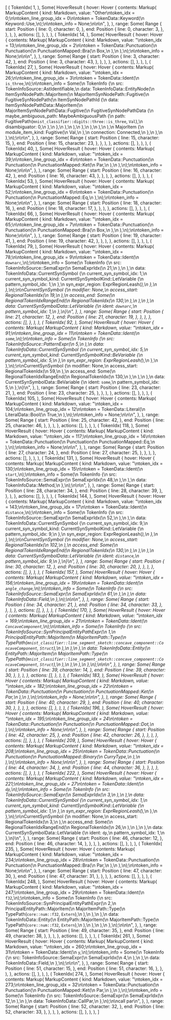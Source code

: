 [
    (
        TokenIdx(
            1,
        ),
        Some(
            HoverResult {
                hover: Hover {
                    contents: Markup(
                        MarkupContent {
                            kind: Markdown,
                            value: "Other\ntoken_idx = 0;\n\ntoken_line_group_idx = 0\n\ntoken = TokenData::Keyword(\n    Keyword::Use,\n);\n\ntoken_info = None;\n\n\n",
                        },
                    ),
                    range: Some(
                        Range {
                            start: Position {
                                line: 0,
                                character: 0,
                            },
                            end: Position {
                                line: 0,
                                character: 3,
                            },
                        },
                    ),
                },
                actions: [],
            },
        ),
    ),
    (
        TokenIdx(
            14,
        ),
        Some(
            HoverResult {
                hover: Hover {
                    contents: Markup(
                        MarkupContent {
                            kind: Markdown,
                            value: "\ntoken_idx = 13;\n\ntoken_line_group_idx = 2\n\ntoken = TokenData::Punctuation(\n    Punctuation(\n        PunctuationMapped::Bra(\n            Box,\n        ),\n    ),\n);\n\ntoken_info = None;\n\n\n",
                        },
                    ),
                    range: Some(
                        Range {
                            start: Position {
                                line: 3,
                                character: 42,
                            },
                            end: Position {
                                line: 3,
                                character: 43,
                            },
                        },
                    ),
                },
                actions: [],
            },
        ),
    ),
    (
        TokenIdx(
            27,
        ),
        Some(
            HoverResult {
                hover: Hover {
                    contents: Markup(
                        MarkupContent {
                            kind: Markdown,
                            value: "\ntoken_idx = 26;\n\ntoken_line_group_idx = 3\n\ntoken = TokenData::Ident(\n    `is_three`,\n);\n\ntoken_info = Some(\n    TokenInfo {\n        src: TokenInfoSource::AstIdentifiable,\n        data: TokenInfoData::EntityNode(\n            ItemSynNodePath::MajorItem(\n                MajorItemSynNodePath::Fugitive(\n                    FugitiveSynNodePath(\n                        ItemSynNodePathId {\n                            data: ItemSynNodePathData::MajorItem(\n                                MajorItemSynNodePathData::Fugitive(\n                                    FugitiveSynNodePathData {\n                                        maybe_ambiguous_path: MaybeAmbiguousPath {\n                                            path: FugitivePath(`mnist_classifier::digits::three::is_three`, `Val`),\n                                            disambiguator: 0,\n                                        },\n                                    },\n                                ),\n                            ),\n                        },\n                    ),\n                ),\n            ),\n            MajorItem {\n                module_item_kind: Fugitive(\n                    Val,\n                ),\n                connection: Connected,\n            },\n        ),\n    },\n);\n\n\n",
                        },
                    ),
                    range: Some(
                        Range {
                            start: Position {
                                line: 15,
                                character: 15,
                            },
                            end: Position {
                                line: 15,
                                character: 23,
                            },
                        },
                    ),
                },
                actions: [],
            },
        ),
    ),
    (
        TokenIdx(
            40,
        ),
        Some(
            HoverResult {
                hover: Hover {
                    contents: Markup(
                        MarkupContent {
                            kind: Markdown,
                            value: "\ntoken_idx = 39;\n\ntoken_line_group_idx = 4\n\ntoken = TokenData::Punctuation(\n    Punctuation(\n        PunctuationMapped::Ket(\n            Par,\n        ),\n    ),\n);\n\ntoken_info = None;\n\n\n",
                        },
                    ),
                    range: Some(
                        Range {
                            start: Position {
                                line: 16,
                                character: 42,
                            },
                            end: Position {
                                line: 16,
                                character: 43,
                            },
                        },
                    ),
                },
                actions: [],
            },
        ),
    ),
    (
        TokenIdx(
            53,
        ),
        Some(
            HoverResult {
                hover: Hover {
                    contents: Markup(
                        MarkupContent {
                            kind: Markdown,
                            value: "\ntoken_idx = 52;\n\ntoken_line_group_idx = 6\n\ntoken = TokenData::Punctuation(\n    Punctuation(\n        PunctuationMapped::Eq,\n    ),\n);\n\ntoken_info = None;\n\n\n",
                        },
                    ),
                    range: Some(
                        Range {
                            start: Position {
                                line: 18,
                                character: 16,
                            },
                            end: Position {
                                line: 18,
                                character: 17,
                            },
                        },
                    ),
                },
                actions: [],
            },
        ),
    ),
    (
        TokenIdx(
            66,
        ),
        Some(
            HoverResult {
                hover: Hover {
                    contents: Markup(
                        MarkupContent {
                            kind: Markdown,
                            value: "\ntoken_idx = 65;\n\ntoken_line_group_idx = 7\n\ntoken = TokenData::Punctuation(\n    Punctuation(\n        PunctuationMapped::Bra(\n            Box,\n        ),\n    ),\n);\n\ntoken_info = None;\n\n\n",
                        },
                    ),
                    range: Some(
                        Range {
                            start: Position {
                                line: 19,
                                character: 41,
                            },
                            end: Position {
                                line: 19,
                                character: 42,
                            },
                        },
                    ),
                },
                actions: [],
            },
        ),
    ),
    (
        TokenIdx(
            79,
        ),
        Some(
            HoverResult {
                hover: Hover {
                    contents: Markup(
                        MarkupContent {
                            kind: Markdown,
                            value: "\ntoken_idx = 78;\n\ntoken_line_group_idx = 9\n\ntoken = TokenData::Ident(\n    `downarc`,\n);\n\ntoken_info = Some(\n    TokenInfo {\n        src: TokenInfoSource::SemaExpr(\n            SemaExprIdx(\n                21,\n            ),\n        ),\n        data: TokenInfoData::CurrentSynSymbol {\n            current_syn_symbol_idx: 1,\n            current_syn_symbol_kind: CurrentSynSymbolKind::LetVariable {\n                pattern_symbol_idx: 1,\n            },\n            syn_expr_region: ExprRegionLeash(_),\n        },\n    },\n);\n\nCurrentSynSymbol {\n    modifier: None,\n    access_start: RegionalTokenIdx(\n        19,\n    ),\n    access_end: Some(\n        RegionalTokenIdxRangeEnd(\n            RegionalTokenIdx(\n                130,\n            ),\n        ),\n    ),\n    data: CurrentSynSymbolData::LetVariable {\n        ident: `downarc`,\n        pattern_symbol_idx: 1,\n    },\n}\n",
                        },
                    ),
                    range: Some(
                        Range {
                            start: Position {
                                line: 21,
                                character: 12,
                            },
                            end: Position {
                                line: 21,
                                character: 19,
                            },
                        },
                    ),
                },
                actions: [],
            },
        ),
    ),
    (
        TokenIdx(
            92,
        ),
        Some(
            HoverResult {
                hover: Hover {
                    contents: Markup(
                        MarkupContent {
                            kind: Markdown,
                            value: "\ntoken_idx = 91;\n\ntoken_line_group_idx = 11\n\ntoken = TokenData::Ident(\n    `some`,\n);\n\ntoken_info = Some(\n    TokenInfo {\n        src: TokenInfoSource::PatternExpr(\n            5,\n        ),\n        data: TokenInfoData::CurrentSynSymbol {\n            current_syn_symbol_idx: 5,\n            current_syn_symbol_kind: CurrentSynSymbolKind::BeVariable {\n                pattern_symbol_idx: 5,\n            },\n            syn_expr_region: ExprRegionLeash(_),\n        },\n    },\n);\n\nCurrentSynSymbol {\n    modifier: None,\n    access_start: RegionalTokenIdx(\n        59,\n    ),\n    access_end: Some(\n        RegionalTokenIdxRangeEnd(\n            RegionalTokenIdx(\n                130,\n            ),\n        ),\n    ),\n    data: CurrentSynSymbolData::BeVariable {\n        ident: `some`,\n        pattern_symbol_idx: 5,\n    },\n}\n",
                        },
                    ),
                    range: Some(
                        Range {
                            start: Position {
                                line: 23,
                                character: 21,
                            },
                            end: Position {
                                line: 23,
                                character: 25,
                            },
                        },
                    ),
                },
                actions: [],
            },
        ),
    ),
    (
        TokenIdx(
            105,
        ),
        Some(
            HoverResult {
                hover: Hover {
                    contents: Markup(
                        MarkupContent {
                            kind: Markdown,
                            value: "\ntoken_idx = 104;\n\ntoken_line_group_idx = 12\n\ntoken = TokenData::Literal(\n    LiteralData::Bool(\n        True,\n    ),\n);\n\ntoken_info = None;\n\n\n",
                        },
                    ),
                    range: Some(
                        Range {
                            start: Position {
                                line: 25,
                                character: 42,
                            },
                            end: Position {
                                line: 25,
                                character: 46,
                            },
                        },
                    ),
                },
                actions: [],
            },
        ),
    ),
    (
        TokenIdx(
            118,
        ),
        Some(
            HoverResult {
                hover: Hover {
                    contents: Markup(
                        MarkupContent {
                            kind: Markdown,
                            value: "\ntoken_idx = 117;\n\ntoken_line_group_idx = 14\n\ntoken = TokenData::Punctuation(\n    Punctuation(\n        PunctuationMapped::Eq,\n    ),\n);\n\ntoken_info = None;\n\n\n",
                        },
                    ),
                    range: Some(
                        Range {
                            start: Position {
                                line: 27,
                                character: 24,
                            },
                            end: Position {
                                line: 27,
                                character: 25,
                            },
                        },
                    ),
                },
                actions: [],
            },
        ),
    ),
    (
        TokenIdx(
            131,
        ),
        Some(
            HoverResult {
                hover: Hover {
                    contents: Markup(
                        MarkupContent {
                            kind: Markdown,
                            value: "\ntoken_idx = 130;\n\ntoken_line_group_idx = 15\n\ntoken = TokenData::Ident(\n    `start`,\n);\n\ntoken_info = Some(\n    TokenInfo {\n        src: TokenInfoSource::SemaExpr(\n            SemaExprIdx(\n                48,\n            ),\n        ),\n        data: TokenInfoData::Method,\n    },\n);\n\n\n",
                        },
                    ),
                    range: Some(
                        Range {
                            start: Position {
                                line: 28,
                                character: 34,
                            },
                            end: Position {
                                line: 28,
                                character: 39,
                            },
                        },
                    ),
                },
                actions: [],
            },
        ),
    ),
    (
        TokenIdx(
            144,
        ),
        Some(
            HoverResult {
                hover: Hover {
                    contents: Markup(
                        MarkupContent {
                            kind: Markdown,
                            value: "\ntoken_idx = 143;\n\ntoken_line_group_idx = 17\n\ntoken = TokenData::Ident(\n    `distance`,\n);\n\ntoken_info = Some(\n    TokenInfo {\n        src: TokenInfoSource::SemaExpr(\n            SemaExprIdx(\n                52,\n            ),\n        ),\n        data: TokenInfoData::CurrentSynSymbol {\n            current_syn_symbol_idx: 9,\n            current_syn_symbol_kind: CurrentSynSymbolKind::LetVariable {\n                pattern_symbol_idx: 9,\n            },\n            syn_expr_region: ExprRegionLeash(_),\n        },\n    },\n);\n\nCurrentSynSymbol {\n    modifier: None,\n    access_start: RegionalTokenIdx(\n        102,\n    ),\n    access_end: Some(\n        RegionalTokenIdxRangeEnd(\n            RegionalTokenIdx(\n                130,\n            ),\n        ),\n    ),\n    data: CurrentSynSymbolData::LetVariable {\n        ident: `distance`,\n        pattern_symbol_idx: 9,\n    },\n}\n",
                        },
                    ),
                    range: Some(
                        Range {
                            start: Position {
                                line: 30,
                                character: 12,
                            },
                            end: Position {
                                line: 30,
                                character: 20,
                            },
                        },
                    ),
                },
                actions: [],
            },
        ),
    ),
    (
        TokenIdx(
            157,
        ),
        Some(
            HoverResult {
                hover: Hover {
                    contents: Markup(
                        MarkupContent {
                            kind: Markdown,
                            value: "\ntoken_idx = 156;\n\ntoken_line_group_idx = 19\n\ntoken = TokenData::Ident(\n    `angle_change`,\n);\n\ntoken_info = Some(\n    TokenInfo {\n        src: TokenInfoSource::SemaExpr(\n            SemaExprIdx(\n                61,\n            ),\n        ),\n        data: TokenInfoData::Field,\n    },\n);\n\n\n",
                        },
                    ),
                    range: Some(
                        Range {
                            start: Position {
                                line: 34,
                                character: 21,
                            },
                            end: Position {
                                line: 34,
                                character: 33,
                            },
                        },
                    ),
                },
                actions: [],
            },
        ),
    ),
    (
        TokenIdx(
            170,
        ),
        Some(
            HoverResult {
                hover: Hover {
                    contents: Markup(
                        MarkupContent {
                            kind: Markdown,
                            value: "\ntoken_idx = 169;\n\ntoken_line_group_idx = 21\n\ntoken = TokenData::Ident(\n    `ConcaveComponent`,\n);\n\ntoken_info = Some(\n    TokenInfo {\n        src: TokenInfoSource::SynPrincipalEntityPathExpr(\n            1,\n            PrincipalEntityPath::MajorItem(\n                MajorItemPath::Type(\n                    TypePath(`mnist_classifier::line_segment_sketch::concave_component::ConcaveComponent`, `Struct`),\n                ),\n            ),\n        ),\n        data: TokenInfoData::Entity(\n            EntityPath::MajorItem(\n                MajorItemPath::Type(\n                    TypePath(`mnist_classifier::line_segment_sketch::concave_component::ConcaveComponent`, `Struct`),\n                ),\n            ),\n        ),\n    },\n);\n\n\n",
                        },
                    ),
                    range: Some(
                        Range {
                            start: Position {
                                line: 39,
                                character: 14,
                            },
                            end: Position {
                                line: 39,
                                character: 30,
                            },
                        },
                    ),
                },
                actions: [],
            },
        ),
    ),
    (
        TokenIdx(
            183,
        ),
        Some(
            HoverResult {
                hover: Hover {
                    contents: Markup(
                        MarkupContent {
                            kind: Markdown,
                            value: "\ntoken_idx = 182;\n\ntoken_line_group_idx = 22\n\ntoken = TokenData::Punctuation(\n    Punctuation(\n        PunctuationMapped::Ket(\n            Par,\n        ),\n    ),\n);\n\ntoken_info = None;\n\n\n",
                        },
                    ),
                    range: Some(
                        Range {
                            start: Position {
                                line: 40,
                                character: 29,
                            },
                            end: Position {
                                line: 40,
                                character: 30,
                            },
                        },
                    ),
                },
                actions: [],
            },
        ),
    ),
    (
        TokenIdx(
            196,
        ),
        Some(
            HoverResult {
                hover: Hover {
                    contents: Markup(
                        MarkupContent {
                            kind: Markdown,
                            value: "\ntoken_idx = 195;\n\ntoken_line_group_idx = 24\n\ntoken = TokenData::Punctuation(\n    Punctuation(\n        PunctuationMapped::Dot,\n    ),\n);\n\ntoken_info = None;\n\n\n",
                        },
                    ),
                    range: Some(
                        Range {
                            start: Position {
                                line: 42,
                                character: 25,
                            },
                            end: Position {
                                line: 42,
                                character: 26,
                            },
                        },
                    ),
                },
                actions: [],
            },
        ),
    ),
    (
        TokenIdx(
            209,
        ),
        Some(
            HoverResult {
                hover: Hover {
                    contents: Markup(
                        MarkupContent {
                            kind: Markdown,
                            value: "\ntoken_idx = 208;\n\ntoken_line_group_idx = 25\n\ntoken = TokenData::Punctuation(\n    Punctuation(\n        PunctuationMapped::Binary(\n            CurryType,\n        ),\n    ),\n);\n\ntoken_info = None;\n\n\n",
                        },
                    ),
                    range: Some(
                        Range {
                            start: Position {
                                line: 44,
                                character: 34,
                            },
                            end: Position {
                                line: 44,
                                character: 36,
                            },
                        },
                    ),
                },
                actions: [],
            },
        ),
    ),
    (
        TokenIdx(
            222,
        ),
        Some(
            HoverResult {
                hover: Hover {
                    contents: Markup(
                        MarkupContent {
                            kind: Markdown,
                            value: "\ntoken_idx = 221;\n\ntoken_line_group_idx = 27\n\ntoken = TokenData::Ident(\n    `dp`,\n);\n\ntoken_info = Some(\n    TokenInfo {\n        src: TokenInfoSource::SemaExpr(\n            SemaExprIdx(\n                3,\n            ),\n        ),\n        data: TokenInfoData::CurrentSynSymbol {\n            current_syn_symbol_idx: 1,\n            current_syn_symbol_kind: CurrentSynSymbolKind::LetVariable {\n                pattern_symbol_idx: 1,\n            },\n            syn_expr_region: ExprRegionLeash(_),\n        },\n    },\n);\n\nCurrentSynSymbol {\n    modifier: None,\n    access_start: RegionalTokenIdx(\n        3,\n    ),\n    access_end: Some(\n        RegionalTokenIdxRangeEnd(\n            RegionalTokenIdx(\n                26,\n            ),\n        ),\n    ),\n    data: CurrentSynSymbolData::LetVariable {\n        ident: `dp`,\n        pattern_symbol_idx: 1,\n    },\n}\n",
                        },
                    ),
                    range: Some(
                        Range {
                            start: Position {
                                line: 46,
                                character: 12,
                            },
                            end: Position {
                                line: 46,
                                character: 14,
                            },
                        },
                    ),
                },
                actions: [],
            },
        ),
    ),
    (
        TokenIdx(
            235,
        ),
        Some(
            HoverResult {
                hover: Hover {
                    contents: Markup(
                        MarkupContent {
                            kind: Markdown,
                            value: "\ntoken_idx = 234;\n\ntoken_line_group_idx = 28\n\ntoken = TokenData::Punctuation(\n    Punctuation(\n        PunctuationMapped::Bra(\n            Par,\n        ),\n    ),\n);\n\ntoken_info = None;\n\n\n",
                        },
                    ),
                    range: Some(
                        Range {
                            start: Position {
                                line: 47,
                                character: 30,
                            },
                            end: Position {
                                line: 47,
                                character: 31,
                            },
                        },
                    ),
                },
                actions: [],
            },
        ),
    ),
    (
        TokenIdx(
            248,
        ),
        Some(
            HoverResult {
                hover: Hover {
                    contents: Markup(
                        MarkupContent {
                            kind: Markdown,
                            value: "\ntoken_idx = 247;\n\ntoken_line_group_idx = 29\n\ntoken = TokenData::Ident(\n    `f32`,\n);\n\ntoken_info = Some(\n    TokenInfo {\n        src: TokenInfoSource::SynPrincipalEntityPathExpr(\n            2,\n            PrincipalEntityPath::MajorItem(\n                MajorItemPath::Type(\n                    TypePath(`core::num::f32`, `Extern`),\n                ),\n            ),\n        ),\n        data: TokenInfoData::Entity(\n            EntityPath::MajorItem(\n                MajorItemPath::Type(\n                    TypePath(`core::num::f32`, `Extern`),\n                ),\n            ),\n        ),\n    },\n);\n\n\n",
                        },
                    ),
                    range: Some(
                        Range {
                            start: Position {
                                line: 49,
                                character: 35,
                            },
                            end: Position {
                                line: 49,
                                character: 38,
                            },
                        },
                    ),
                },
                actions: [],
            },
        ),
    ),
    (
        TokenIdx(
            261,
        ),
        Some(
            HoverResult {
                hover: Hover {
                    contents: Markup(
                        MarkupContent {
                            kind: Markdown,
                            value: "\ntoken_idx = 260;\n\ntoken_line_group_idx = 31\n\ntoken = TokenData::Ident(\n    `y`,\n);\n\ntoken_info = Some(\n    TokenInfo {\n        src: TokenInfoSource::SemaExpr(\n            SemaExprIdx(\n                4,\n            ),\n        ),\n        data: TokenInfoData::Field,\n    },\n);\n\n\n",
                        },
                    ),
                    range: Some(
                        Range {
                            start: Position {
                                line: 51,
                                character: 15,
                            },
                            end: Position {
                                line: 51,
                                character: 16,
                            },
                        },
                    ),
                },
                actions: [],
            },
        ),
    ),
    (
        TokenIdx(
            274,
        ),
        Some(
            HoverResult {
                hover: Hover {
                    contents: Markup(
                        MarkupContent {
                            kind: Markdown,
                            value: "\ntoken_idx = 273;\n\ntoken_line_group_idx = 32\n\ntoken = TokenData::Punctuation(\n    Punctuation(\n        PunctuationMapped::Ket(\n            Par,\n        ),\n    ),\n);\n\ntoken_info = Some(\n    TokenInfo {\n        src: TokenInfoSource::SemaExpr(\n            SemaExprIdx(\n                12,\n            ),\n        ),\n        data: TokenInfoData::CallPar,\n    },\n);\n\ncall par\n",
                        },
                    ),
                    range: Some(
                        Range {
                            start: Position {
                                line: 52,
                                character: 32,
                            },
                            end: Position {
                                line: 52,
                                character: 33,
                            },
                        },
                    ),
                },
                actions: [],
            },
        ),
    ),
]